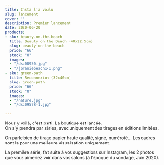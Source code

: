 ```yaml
---
title: Insta l'a voulu
slug: lancement
cover: ''
description: Premier lancement
date: 2020-06-20
products:
- sku: beauty-on-the-beach
  title: Beauty on the Beach (40x22.5cm)
  slug: beauty-on-the-beach
  price: "66"
  stock: "0"
  images:
  - "/dsc08950.jpg"
  - "/joraniebeach1-1.png"
- sku: green-path
  title: Reconnexion (32x40cm)
  slug: green-path
  price: "66"
  stock: "0"
  images:
  - "/nature.jpg"
  - "/dsc09578-1.jpg"

---
```

Nous y voilà, c'est parti. La boutique est lancée.  
On s'y prendra par séries, avec uniquement des tirages en éditions limitées.

On parle bien de tirage papier haute qualité, signé, numéroté… Les cadres sont la pour une meilleure visualisation uniquement. 

La première série, fait suite à vos suggestions sur Instagram, les 2 photos que vous aimeriez voir dans vos salons (à l'époque du sondage, Juin 2020).